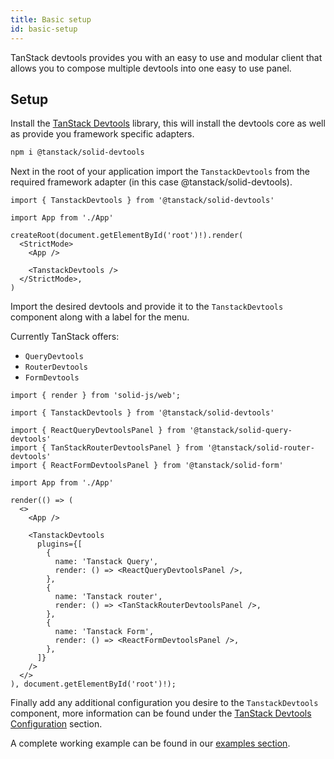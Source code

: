 ```yaml
---
title: Basic setup
id: basic-setup
---
```


TanStack devtools provides you with an easy to use and modular client that allows you to compose multiple devtools into one easy to use panel.

## Setup

Install the [TanStack Devtools](https://www.npmjs.com/package/@tanstack/solid-devtools) library, this will install the devtools core as well as provide you framework specific adapters.

```bash
npm i @tanstack/solid-devtools
```

Next in the root of your application import the `TanstackDevtools` from the required framework adapter (in this case @tanstack/solid-devtools).

```tsx
import { TanstackDevtools } from '@tanstack/solid-devtools'

import App from './App'

createRoot(document.getElementById('root')!).render(
  <StrictMode>
    <App />

    <TanstackDevtools />
  </StrictMode>,
)
```

Import the desired devtools and provide it to the `TanstackDevtools` component along with a label for the menu.

Currently TanStack offers:

- `QueryDevtools`
- `RouterDevtools`
- `FormDevtools`

```tsx
import { render } from 'solid-js/web';

import { TanstackDevtools } from '@tanstack/solid-devtools'

import { ReactQueryDevtoolsPanel } from '@tanstack/solid-query-devtools'
import { TanStackRouterDevtoolsPanel } from '@tanstack/solid-router-devtools'
import { ReactFormDevtoolsPanel } from '@tanstack/solid-form'

import App from './App'

render(() => (
  <>
    <App />

    <TanstackDevtools
      plugins={[
        {
          name: 'Tanstack Query',
          render: () => <ReactQueryDevtoolsPanel />,
        },
        {
          name: 'Tanstack router',
          render: () => <TanStackRouterDevtoolsPanel />,
        },
        {
          name: 'Tanstack Form',
          render: () => <ReactFormDevtoolsPanel />,
        },
      ]}
    />
  </>
), document.getElementById('root')!);
```

Finally add any additional configuration you desire to the `TanstackDevtools` component, more information can be found under the [TanStack Devtools Configuration](https://tanstack.com/devtools/) section.

A complete working example can be found in our [examples section](https://tanstack.com/devtools/latest/docs/framework/solid/examples).
